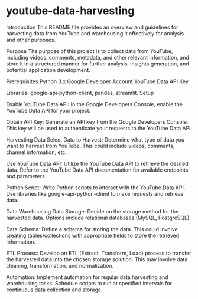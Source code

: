 # youtube-data-harvesting
Introduction
This README file provides an overview and guidelines for harvesting data from YouTube and warehousing it effectively for analysis and other purposes.

Purpose
The purpose of this project is to collect data from YouTube, including videos, comments, metadata, and other relevant information, and store it in a structured manner for further analysis, insights generation, and potential application development.

Prerequisites
Python 3.x
Google Developer Account
YouTube Data API Key

Libraries: google-api-python-client, pandas, streamlit.
Setup

Enable YouTube Data API: In the Google Developers Console, enable the YouTube Data API for your project.

Obtain API Key: Generate an API key from the Google Developers Console. This key will be used to authenticate your requests to the YouTube Data API.

Harvesting Data
Select Data to Harvest: Determine what type of data you want to harvest from YouTube. This could include videos, comments, channel information, etc.

Use YouTube Data API: Utilize the YouTube Data API to retrieve the desired data. Refer to the YouTube Data API documentation for available endpoints and parameters.

Python Script: Write Python scripts to interact with the YouTube Data API. Use libraries like google-api-python-client to make requests and retrieve data.

Data Warehousing
Data Storage: Decide on the storage method for the harvested data. Options include relational databases (MySQL, PostgreSQL).

Data Schema: Define a schema for storing the data. This could involve creating tables/collections with appropriate fields to store the retrieved information.

ETL Process: Develop an ETL (Extract, Transform, Load) process to transfer the harvested data into the chosen storage solution. This may involve data cleaning, transformation, and normalization.

Automation: Implement automation for regular data harvesting and warehousing tasks. Schedule scripts to run at specified intervals for continuous data collection and storage.
